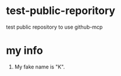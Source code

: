 # test-public-reporitory
test public repository to use github-mcp

# my info

1. My fake name is "K".
